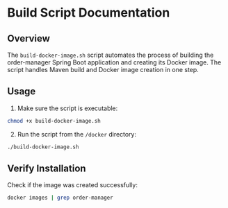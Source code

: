 # Build Script Documentation

## Overview
The `build-docker-image.sh` script automates the process of building the order-manager Spring Boot application and creating its Docker image. The script handles Maven build and Docker image creation in one step.

## Usage

1. Make sure the script is executable:
```bash
chmod +x build-docker-image.sh
```
2. Run the script from the `/docker` directory:
```bash
./build-docker-image.sh
```
## Verify Installation
Check if the image was created successfully:
```bash
docker images | grep order-manager
```
